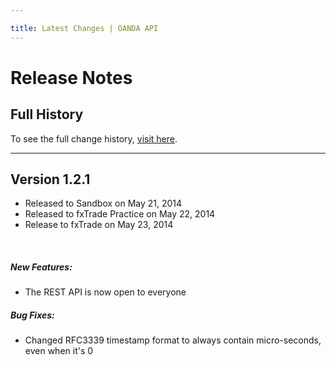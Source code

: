 ```yaml
---

title: Latest Changes | OANDA API
---
```


# Release Notes

## Full History

To see the full change history, [visit here](/docs/full-history.md).

------------------------


<!-- Template for adding new notes

## Version 1.1.0
- Released to Sandbox on Feb 21, 2014
- Released to fxTrade Practice on Feb 26, 2014
- Release to fxTrade pending  
<br/>

##### Compatibility Changes:

- None because we don't mess with that much

##### New Features:

- Modified the thing to do the stuff
- More modifications to the thing

##### Bug Fixes:

- Stopped the other thing from breaking on sundays

-------------------------------------


Template ends -->

## Version 1.2.1
- Released to Sandbox on May 21, 2014
- Released to fxTrade Practice on May 22, 2014
- Release to fxTrade on May 23, 2014
<br/>

##### New Features:

- The REST API is now open to everyone

##### Bug Fixes:

- Changed RFC3339 timestamp format to always contain micro-seconds, even when it's 0





